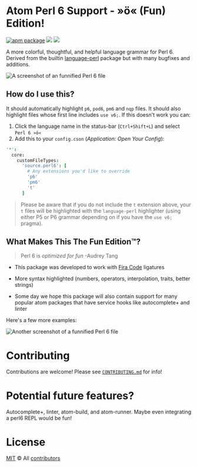 # Atom Perl 6 Support - »ö« (Fun) Edition!

[![apm package][apm-ver-link]][releases]
[![][dl-badge]][apm-pkg-link]
[![][mit-badge]][mit]

A more colorful, thoughtful, and helpful language grammar for Perl 6. Derived from the builtin [language-perl](https://github.com/atom/language-perl) package but with many bugfixes and additions.

![A screenshot of an funnified Perl 6 file](https://raw.githubusercontent.com/perl6/atom-language-perl6/master/images/example1.png)

## How do I use this?

It should automatically highlight `p6`, `pod6`, `pm6` and `nqp` files.
It should also highlight files whose first line includes `use v6;`.
If this doesn't work you can:

1. Click the language name in the status-bar (`Ctrl+Shift+L`) and select `Perl 6 »ö«`
2. Add this to your `config.cson` (*Application: Open Your Config*):

  ```coffee
  '*':
    core:
      customFileTypes:
        'source.perl6': [
          # Any extensions you'd like to override
          'p6'
          'pm6'
          't'
        ]
  ```

> Please be aware that if you do not include the `t` extension
above, your `t` files will be highlighted with the `language-perl` highlighter (using either P5 or P6 grammar depending on if you have the `use v6;` pragma).

## What Makes This The Fun Edition™?

> Perl 6 is *optimized for fun* -Audrey Tang

* This package was developed to work with [Fira Code](https://github.com/tonsky/FiraCode) ligatures

* More syntax highlighted (numbers, operators, interpolation, traits, better strings)

* Some day we hope this package will also contain support for many popular
  atom packages that have service hooks like autocomplete+ and linter

Here's a few more examples:

![Another screenshot of a funnified Perl 6 file](https://raw.githubusercontent.com/perl6/atom-language-perl6/master/images/example2.png)

# Contributing

Contributions are welcome! Please see [`CONTRIBUTING.md`](/CONTRIBUTING.md) for info!

# Potential future features?
Autocomplete+, linter, atom-build, and atom-runner.  Maybe even integrating a perl6 REPL would be fun!

# License

[MIT][mit] © All [contributors](/CREDITS)


[mit]:          http://opensource.org/licenses/MIT
[author]:       http://github.com/perl6
[releases]:     https://github.com/perl6/atom-language-perl6/releases
[mit-badge]:    https://img.shields.io/apm/l/language-perl6.svg
[apm-pkg-link]: https://atom.io/packages/language-perl6
[apm-ver-link]: https://img.shields.io/apm/v/language-perl6.svg
[dl-badge]:     http://img.shields.io/apm/dm/language-perl6.svg
[contributing]: (/CONTRIBUTING.md)
